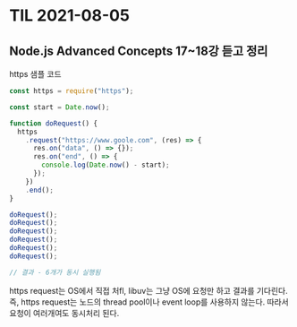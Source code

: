 # TIL 2021-08-05

## Node.js Advanced Concepts 17~18강 듣고 정리

https 샘플 코드

```js
const https = require("https");

const start = Date.now();

function doRequest() {
  https
    .request("https://www.goole.com", (res) => {
      res.on("data", () => {});
      res.on("end", () => {
        console.log(Date.now() - start);
      });
    })
    .end();
}

doRequest();
doRequest();
doRequest();
doRequest();
doRequest();
doRequest();

// 결과 - 6개가 동시 실행됨
```

https request는 OS에서 직접 처fl, libuv는 그냥 OS에 요청만 하고 결과를 기다린다. 즉, https request는 노드의 thread pool이나 event loop를 사용하지 않는다. 따라서 요청이 여러개여도 동시처리 된다.
